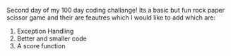 Second day of my 100 day coding challange!
Its a basic but fun rock paper scissor game and their are feautres which I would like to add which are:
1) Exception Handling
2) Better and smaller code
3) A score function
